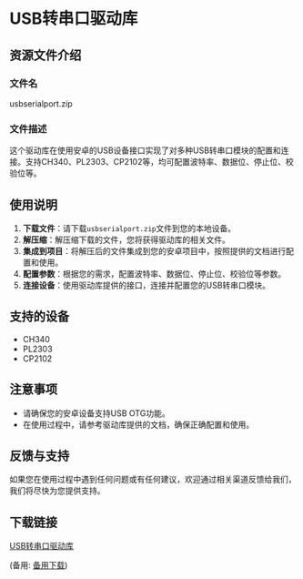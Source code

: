 # USB转串口驱动库

## 资源文件介绍

### 文件名
usbserialport.zip

### 文件描述
这个驱动库在使用安卓的USB设备接口实现了对多种USB转串口模块的配置和连接。支持CH340、PL2303、CP2102等，均可配置波特率、数据位、停止位、校验位等。

## 使用说明

1. **下载文件**：请下载`usbserialport.zip`文件到您的本地设备。
2. **解压缩**：解压缩下载的文件，您将获得驱动库的相关文件。
3. **集成到项目**：将解压后的文件集成到您的安卓项目中，按照提供的文档进行配置和使用。
4. **配置参数**：根据您的需求，配置波特率、数据位、停止位、校验位等参数。
5. **连接设备**：使用驱动库提供的接口，连接并配置您的USB转串口模块。

## 支持的设备

- CH340
- PL2303
- CP2102

## 注意事项

- 请确保您的安卓设备支持USB OTG功能。
- 在使用过程中，请参考驱动库提供的文档，确保正确配置和使用。

## 反馈与支持

如果您在使用过程中遇到任何问题或有任何建议，欢迎通过相关渠道反馈给我们，我们将尽快为您提供支持。

## 下载链接
[USB转串口驱动库](https://pan.quark.cn/s/a68ef30bc3dd) 

(备用: [备用下载](https://pan.baidu.com/s/1vlXaLMl77Vd-GKD631bGgQ?pwd=1234))
